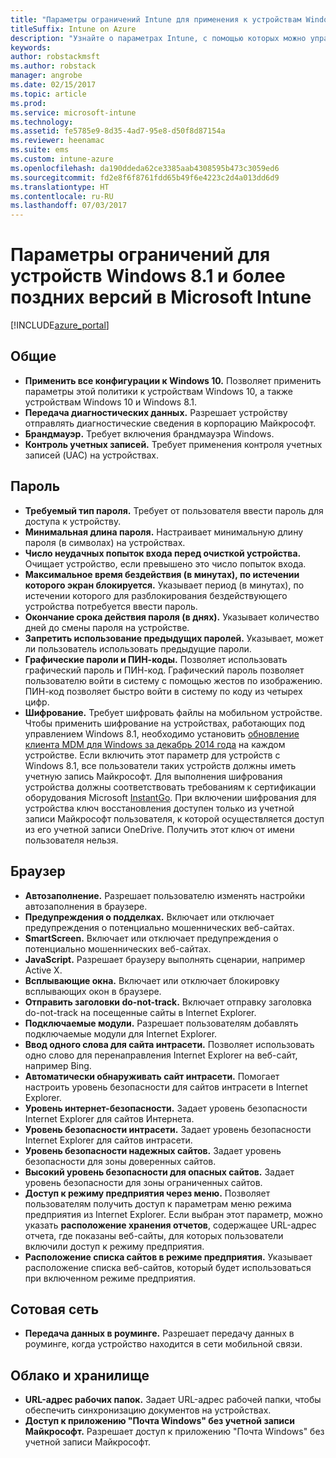 ```yaml
---
title: "Параметры ограничений Intune для применения к устройствам Windows Phone 8.1"
titleSuffix: Intune on Azure
description: "Узнайте о параметрах Intune, с помощью которых можно управлять параметрами и работой устройств Windows 8.1.\""
keywords: 
author: robstackmsft
ms.author: robstack
manager: angrobe
ms.date: 02/15/2017
ms.topic: article
ms.prod: 
ms.service: microsoft-intune
ms.technology: 
ms.assetid: fe5785e9-8d35-4ad7-95e8-d50f8d87154a
ms.reviewer: heenamac
ms.suite: ems
ms.custom: intune-azure
ms.openlocfilehash: da190ddeda62ce3385aab4308595b473c3059ed6
ms.sourcegitcommit: fd2e8f6f8761fdd65b49f6e4223c2d4a013dd6d9
ms.translationtype: HT
ms.contentlocale: ru-RU
ms.lasthandoff: 07/03/2017
---
```

# <a name="windows-81-and-later-device-restriction-settings-in-microsoft-intune"></a>Параметры ограничений для устройств Windows 8.1 и более поздних версий в Microsoft Intune

[!INCLUDE[azure_portal](./includes/azure_portal.md)]

## <a name="general"></a>Общие
-   **Применить все конфигурации к Windows 10.** Позволяет применить параметры этой политики к устройствам Windows 10, а также устройствам Windows 10 и Windows 8.1.
-   **Передача диагностических данных.** Разрешает устройству отправлять диагностические сведения в корпорацию Майкрософт.
-   **Брандмауэр.** Требует включения брандмауэра Windows.
-   **Контроль учетных записей.** Требует применения контроля учетных записей (UAC) на устройствах.
## <a name="password"></a>Пароль
-   **Требуемый тип пароля.** Требует от пользователя ввести пароль для доступа к устройству.
-   **Минимальная длина пароля.** Настраивает минимальную длину пароля (в символах) на устройствах.
-   **Число неудачных попыток входа перед очисткой устройства.** Очищает устройство, если превышено это число попыток входа.
-   **Максимальное время бездействия (в минутах), по истечении которого экран блокируется.** Указывает период (в минутах), по истечении которого для разблокирования бездействующего устройства потребуется ввести пароль.
-   **Окончание срока действия пароля (в днях).** Указывает количество дней до смены пароля на устройстве.
-   **Запретить использование предыдущих паролей.** Указывает, может ли пользователь использовать предыдущие пароли.
-   **Графические пароли и ПИН-коды.** Позволяет использовать графический пароль и ПИН-код. Графический пароль позволяет пользователю войти в систему с помощью жестов по изображению. ПИН-код позволяет быстро войти в систему по коду из четырех цифр.
-   **Шифрование.** Требует шифровать файлы на мобильном устройстве.<br>Чтобы применить шифрование на устройствах, работающих под управлением Windows 8.1, необходимо установить [обновление клиента MDM для Windows за декабрь 2014 года](https://support.microsoft.com/kb/3013816) на каждом устройстве.
Если включить этот параметр для устройств с Windows 8.1, все пользователи таких устройств должны иметь учетную запись Майкрософт.
Для выполнения шифрования устройства должны соответствовать требованиям к сертификации оборудования Microsoft [InstantGo](https://blogs.windows.com/windowsexperience/2014/06/19/instantgo-a-better-way-to-sleep/#IBHULcTfI4PokO8X.97).
При включении шифрования для устройства ключ восстановления доступен только из учетной записи Майкрософт пользователя, к которой осуществляется доступ из его учетной записи OneDrive. Получить этот ключ от имени пользователя нельзя.     



## <a name="browser"></a>Браузер
-   **Автозаполнение.** Разрешает пользователю изменять настройки автозаполнения в браузере.
-   **Предупреждения о подделках.** Включает или отключает предупреждения о потенциально мошеннических веб-сайтах.
-   **SmartScreen.** Включает или отключает предупреждения о потенциально мошеннических веб-сайтах.
-   **JavaScript.** Разрешает браузеру выполнять сценарии, например Active X.
-   **Всплывающие окна.** Включает или отключает блокировку всплывающих окон в браузере.
-   **Отправить заголовки do-not-track.** Включает отправку заголовка do-not-track на посещенные сайты в Internet Explorer.
-   **Подключаемые модули.** Разрешает пользователям добавлять подключаемые модули для Internet Explorer.
-   **Ввод одного слова для сайта интрасети.** Позволяет использовать одно слово для перенаправления Internet Explorer на веб-сайт, например Bing.
-   **Автоматически обнаруживать сайт интрасети.** Помогает настроить уровень безопасности для сайтов интрасети в Internet Explorer.
-   **Уровень интернет-безопасности.** Задает уровень безопасности Internet Explorer для сайтов Интернета.
-   **Уровень безопасности интрасети.** Задает уровень безопасности Internet Explorer для сайтов интрасети.
-   **Уровень безопасности надежных сайтов.** Задает уровень безопасности для зоны доверенных сайтов.
-   **Высокий уровень безопасности для опасных сайтов.** Задает уровень безопасности для зоны ограниченных сайтов.
-   **Доступ к режиму предприятия через меню.** Позволяет пользователям получить доступ к параметрам меню режима предприятия из Internet Explorer.
Если выбран этот параметр, можно указать **расположение хранения отчетов**, содержащее URL-адрес отчета, где показаны веб-сайты, для которых пользователи включили доступ к режиму предприятия.
-   **Расположение списка сайтов в режиме предприятия.** Указывает расположение списка веб-сайтов, который будет использоваться при включенном режиме предприятия.
## <a name="cellular"></a>Сотовая сеть
-   **Передача данных в роуминге.** Разрешает передачу данных в роуминге, когда устройство находится в сети мобильной связи.
## <a name="cloud-and-storage"></a>Облако и хранилище
-   **URL-адрес рабочих папок.** Задает URL-адрес рабочей папки, чтобы обеспечить синхронизацию документов на устройствах.
-   **Доступ к приложению "Почта Windows" без учетной записи Майкрософт.** Разрешает доступ к приложению "Почта Windows" без учетной записи Майкрософт.    
